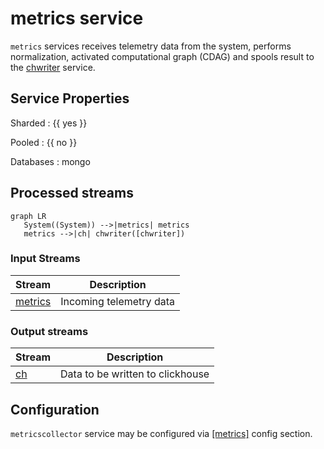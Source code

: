 # metrics service

`metrics` services receives telemetry data from the system, performs
normalization, activated computational graph (CDAG) and spools result
to the [chwriter](chwriter.md) service.

## Service Properties

Sharded
: {{ yes }}

Pooled
: {{ no }}

Databases
: mongo

## Processed streams

```mermaid
graph LR
   System((System)) -->|metrics| metrics
   metrics -->|ch| chwriter([chwriter])
```

### Input Streams

| Stream                                               | Description             |
| ---------------------------------------------------- | ----------------------- |
| [metrics](../../../dev/reference/streams/metrics.md) | Incoming telemetry data |

### Output streams

| Stream                                     | Description                      |
| ------------------------------------------ | -------------------------------- |
| [ch](../../../dev/reference/streams/ch.md) | Data to be written to clickhouse |

## Configuration

`metricscollector` service may be configured via [[metrics]](../config/metrics.md)
config section.
